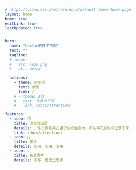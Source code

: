 ```yaml
---
# https://vitepress.dev/reference/default-theme-home-page
layout: home
home: true
editLink: true
lastUpdated: true


hero:
  name: "Lostar的数字花园"
  text: ""
  tagline: 
  # image: 
  #   src: logo.png
  #   alt: avatar
  
  actions:
    - theme: brand
      text: 参观
      link: /
    # - theme: alt
    #   text: 注意力记录
    #   link: /docs/attention/

features:
  - icon: ⏱️
    title: 注意力记录
    details: 一件东西如果占据了你的注意力，不妨再花点时间记录下来
    link: /docs/attention/
  - icon: 📃 
    title: 笔记
    details: 复用，复用，复用
  - icon: 💡
    title: 长文思考
    details: 不写，便无法思考    
---
```


